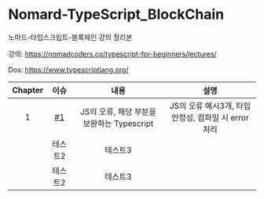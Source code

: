 # Nomard-TypeScript_BlockChain
노마드-타입스크립트-블록체인 강의 정리본

강의: https://nomadcoders.co/typescript-for-beginners/lectures/

Dos: https://www.typescriptlang.org/


| Chapter | 이슈 | 내용  |설명|
|:------:|:---------:|:------:|:------:|
| 1 | [#1](https://github.com/gyungsubLee/Nomard-TypeScript_BlockChain/issues/1)|JS의 오류, 해당 부분을 보완하는 Typescript|JS의 오류 예시3개, 타입안정성, 컴파일 시 error 처리  |
||테스트2|테스트3|
||테스트2|테스트3|
